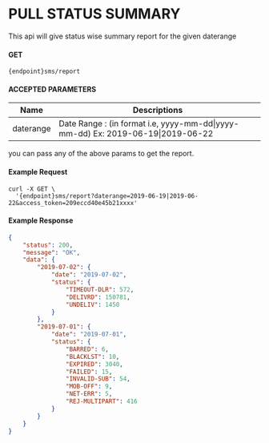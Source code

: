 # PULL STATUS SUMMARY
    
This api will give status wise summary report for the given daterange

#### GET
```
{endpoint}sms/report
```

####  ACCEPTED PARAMETERS

| Name     | Descriptions |
|----------|--------------|
| daterange | Date Range : (in format i.e, yyyy-mm-dd&#124;yyyy-mm-dd) Ex: 2019-06-19&#124;2019-06-22|

you can pass any of the above params to get the report.

#### Example Request

```curl
curl -X GET \
  '{endpoint}sms/report?daterange=2019-06-19|2019-06-22&access_token=209eccd40e45b21xxxx'
```

#### Example Response

```json
{
    "status": 200,
    "message": "OK",
    "data": {
        "2019-07-02": {
            "date": "2019-07-02",
            "status": {
                "TIMEOUT-DLR": 572,
                "DELIVRD": 150781,
                "UNDELIV": 1450
            }
        },
        "2019-07-01": {
            "date": "2019-07-01",
            "status": {
                "BARRED": 6,
                "BLACKLST": 10,
                "EXPIRED": 3040,
                "FAILED": 15,
                "INVALID-SUB": 54,
                "MOB-OFF": 9,
                "NET-ERR": 5,
                "REJ-MULTIPART": 416
            }
        }
    }
}
```
